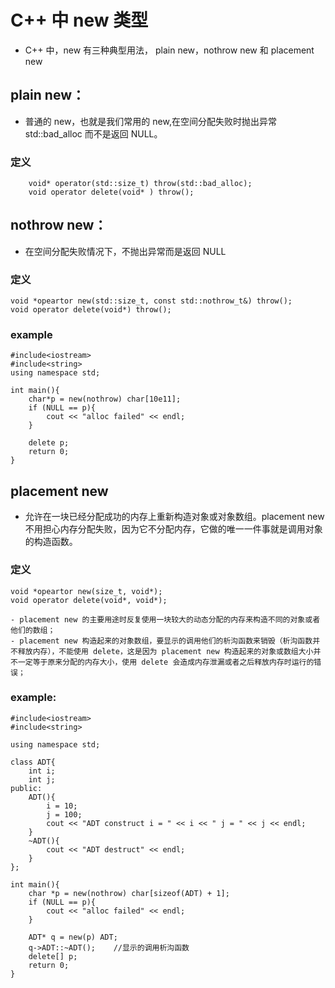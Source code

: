 # C++ 中 new 类型
+ C++ 中，new 有三种典型用法， plain new，nothrow new 和 placement new

## plain new：
+ 普通的 new，也就是我们常用的 new,在空间分配失败时抛出异常 std::bad_alloc 而不是返回 NULL。
### 定义
```
    void* operator(std::size_t) throw(std::bad_alloc);
    void operator delete(void* ) throw();
```

## nothrow new：
+ 在空间分配失败情况下，不抛出异常而是返回 NULL

### 定义
```
void *opeartor new(std::size_t, const std::nothrow_t&) throw();
void operator delete(void*) throw();
```

### example
```
#include<iostream>
#include<string>
using namespace std;

int main(){
    char*p = new(nothrow) char[10e11];
    if (NULL == p){
        cout << "alloc failed" << endl;
    }

    delete p;
    return 0;
}
```

## placement new
+ 允许在一块已经分配成功的内存上重新构造对象或对象数组。placement new 不用担心内存分配失败，因为它不分配内存，它做的唯一一件事就是调用对象的构造函数。

### 定义
```
void *opeartor new(size_t, void*);
void operator delete(void*, void*);
```
    - placement new 的主要用途时反复使用一块较大的动态分配的内存来构造不同的对象或者他们的数组；
    - placement new 构造起来的对象数组，要显示的调用他们的析沟函数来销毁（析沟函数并不释放内存），不能使用 delete，这是因为 placement new 构造起来的对象或数组大小并不一定等于原来分配的内存大小，使用 delete 会造成内存泄漏或者之后释放内存时运行的错误；

### example:
```
#include<iostream>
#include<string>

using namespace std;

class ADT{
    int i;
    int j;
public:
    ADT(){
        i = 10;
        j = 100;
        cout << "ADT construct i = " << i << " j = " << j << endl;
    }
    ~ADT(){
        cout << "ADT destruct" << endl;
    }
};

int main(){
    char *p = new(nothrow) char[sizeof(ADT) + 1];
    if (NULL == p){
        cout << "alloc failed" << endl;
    }

    ADT* q = new(p) ADT;
    q->ADT::~ADT();    //显示的调用析沟函数
    delete[] p;
    return 0;
}
```

